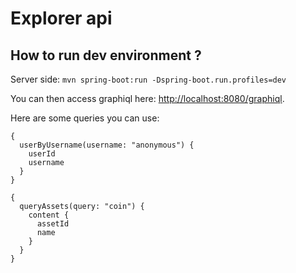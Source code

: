 # Explorer api

## How to run dev environment ?

Server side:
`mvn spring-boot:run -Dspring-boot.run.profiles=dev`

You can then access graphiql here: [http://localhost:8080/graphiql](http://localhost:8080/graphiql).

Here are some queries you can use:

```
{
  userByUsername(username: "anonymous") {
    userId
    username
  }
}
```

```
{
  queryAssets(query: "coin") {
    content {
      assetId
      name
    }
  }
}
```
